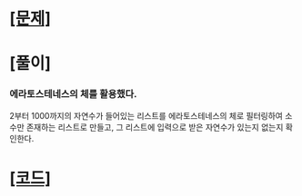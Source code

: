 # [[문제]](https://www.acmicpc.net/problem/1978)

# [풀이]

### 에라토스테네스의 체를 활용했다.

2부터 1000까지의 자연수가 들어있는 리스트를 에라토스테네스의 체로 필터링하여 소수만 존재하는 리스트로 만들고, 그 리스트에 입력으로 받은 자연수가 있는지 없는지 확인한다.

# [[코드]](https://github.com/mungmnb777/java-algorithm/tree/main/code/boj/Main_1978_소수찾기.java)
